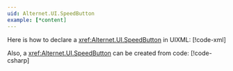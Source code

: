 ```yaml
---
uid: Alternet.UI.SpeedButton
example: [*content]
---
```


Here is how to declare a <xref:Alternet.UI.SpeedButton> in UIXML:
[!code-xml[](examples/ExampleWindow.uixml#CreateUixmlDeclaration)]

Also, a <xref:Alternet.UI.SpeedButton> can be created from code:
[!code-csharp[](examples/ExampleWindow.uixml.cs#CSharpCreation)]
